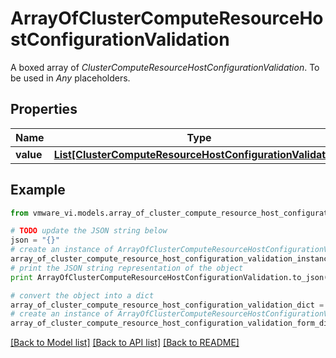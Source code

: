 # ArrayOfClusterComputeResourceHostConfigurationValidation

A boxed array of *ClusterComputeResourceHostConfigurationValidation*. To be used in *Any* placeholders. 

## Properties
Name | Type | Description | Notes
------------ | ------------- | ------------- | -------------
**value** | [**List[ClusterComputeResourceHostConfigurationValidation]**](ClusterComputeResourceHostConfigurationValidation.md) |  | 

## Example

```python
from vmware_vi.models.array_of_cluster_compute_resource_host_configuration_validation import ArrayOfClusterComputeResourceHostConfigurationValidation

# TODO update the JSON string below
json = "{}"
# create an instance of ArrayOfClusterComputeResourceHostConfigurationValidation from a JSON string
array_of_cluster_compute_resource_host_configuration_validation_instance = ArrayOfClusterComputeResourceHostConfigurationValidation.from_json(json)
# print the JSON string representation of the object
print ArrayOfClusterComputeResourceHostConfigurationValidation.to_json()

# convert the object into a dict
array_of_cluster_compute_resource_host_configuration_validation_dict = array_of_cluster_compute_resource_host_configuration_validation_instance.to_dict()
# create an instance of ArrayOfClusterComputeResourceHostConfigurationValidation from a dict
array_of_cluster_compute_resource_host_configuration_validation_form_dict = array_of_cluster_compute_resource_host_configuration_validation.from_dict(array_of_cluster_compute_resource_host_configuration_validation_dict)
```
[[Back to Model list]](../README.md#documentation-for-models) [[Back to API list]](../README.md#documentation-for-api-endpoints) [[Back to README]](../README.md)


